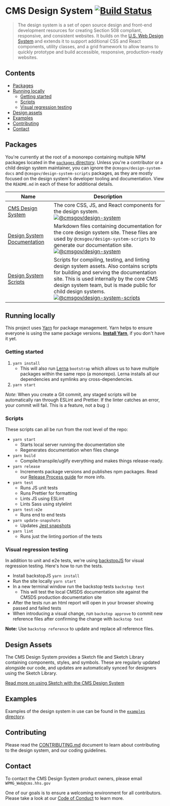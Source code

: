 # CMS Design System [![Build Status](https://travis-ci.org/CMSgov/design-system.svg?branch=master)](https://travis-ci.org/CMSgov/design-system)

> The design system is a set of open source design and front-end development resources for creating Section 508 compliant, responsive, and consistent websites. It builds on the [U.S. Web Design System](https://designsystem.digital.gov/) and extends it to support additional CSS and React components, utility classes, and a grid framework to allow teams to quickly prototype and build accessible, responsive, production-ready websites.

## Contents

- [Packages](#packages)
- [Running locally](#running-locally)
  - [Getting started](#getting-started)
  - [Scripts](#scripts)
  - [Visual regression testing](#visual-regression-testing)
- [Design assets](#design-assets)
- [Examples](#examples)
- [Contributing](#contributing)
- [Contact](#contact)

## Packages

You're currently at the root of a monorepo containing multiple NPM packages located in the [`packages` directory](packages/). Unless you're a contributor or a child design system maintainer, you can ignore the `@cmsgov/design-system-docs` and `@cmsgov/design-system-scripts` packages, as they are mostly focused on the design system's developer tooling and documentation. View the `README.md` in each of these for additional details.

| Name                                                       | Description                                                                                                                                                                                                                                                                                                                                                                                                                                                  |
| ---------------------------------------------------------- | ------------------------------------------------------------------------------------------------------------------------------------------------------------------------------------------------------------------------------------------------------------------------------------------------------------------------------------------------------------------------------------------------------------------------------------------------------------ |
| [CMS Design System](packages/design-system)                | The core CSS, JS, and React components for the design system. <br> [![@cmsgov/design-system](https://img.shields.io/npm/v/@cmsgov/design-system.svg?label=@cmsgov%2Fdesign-system)](https://www.npmjs.com/package/@cmsgov/design-system)                                                                                                                                                                                                                     |
| [Design System Documentation](packages/design-system-docs) | Markdown files containing documentation for the core design system site. These files are used by `@cmsgov/design-system-scripts` to generate our documentation site. <br> [![@cmsgov/design-system](https://img.shields.io/npm/v/@cmsgov/design-system.svg?label=@cmsgov%2Fdesign-system-docs)](https://www.npmjs.com/package/@cmsgov/design-system-docs)                                                                                                    |
| [Design System Scripts](packages/design-system-docs)       | Scripts for compiling, testing, and linting design system assets. Also contains scripts for building and serving the documentation site. This is used internally by the core CMS design system team, but is made public for child design systems. <br> [![@cmsgov/design-system-scripts](https://img.shields.io/npm/v/@cmsgov/design-system-scripts.svg?label=@cmsgov%2Fdesign-system-scripts)](https://www.npmjs.com/package/@cmsgov/design-system-scripts) |

## Running locally

This project uses [Yarn](https://yarnpkg.com/) for package management. Yarn helps to ensure everyone is using the same package versions. [**Install Yarn**](https://yarnpkg.com/docs/install), if you don't have it yet.

### Getting started

1. `yarn install`
   - This will also run [Lerna](https://lernajs.io/) `bootstrap` which allows us to have multiple packages within the same repo (a monorepo). Lerna installs all our dependencies and symlinks any cross-dependencies.
1. `yarn start`

_Note_: When you create a Git commit, any staged scripts will be automatically ran through ESLint and Prettier. If the linter catches an error, your commit will fail. This is a feature, not a bug :)

### Scripts

These scripts can all be run from the root level of the repo:

- `yarn start`
  - Starts local server running the documentation site
  - Regenerates documentation when files change
- `yarn build`
  - Compile/transpile/uglify everything and makes things release-ready.
- `yarn release`
  - Increments package versions and publishes npm packages. Read our [Release Process guide](/guides/RELEASE-PROCESS.md) for more info.
- `yarn test`
  - Runs JS unit tests
  - Runs Prettier for formatting
  - Lints JS using ESLint
  - Lints Sass using stylelint
- `yarn test:e2e`
  - Runs end to end tests
- `yarn update-snapshots`
  - Updates [Jest snapshots](http://facebook.github.io/jest/docs/en/snapshot-testing.html)
- `yarn lint`
  - Runs just the linting portion of the tests

### Visual regression testing

In addition to unit and e2e tests, we're using [backstopJS](https://github.com/garris/BackstopJS) for visual regression testing. Here's how to run the tests.

- Install backstopJS `yarn install`
- Run the site locally `yarn start`
- In a new terminal window run the backstop tests `backstop test`
  - This will test the local CMSDS documentation site against the CMSDS production documentation site
- After the tests run an html report will open in your browser showing passed and failed tests
- When introducing a visual change, run `backstop approve` to commit new reference files after confirming the change with `backstop test`

**Note:** Use `backstop reference` to update and replace all reference files.

## Design Assets

The CMS Design System provides a Sketch file and Sketch Library containing components, styles, and symbols. These are regularly updated alongside our code, and updates are automatically synced for designers using the Sketch Library.

[Read more on using Sketch with the CMS Design System](/design-assets/README.md)

## Examples

Examples of the design system in use can be found in the [`examples` directory](examples/).

## Contributing

Please read the [CONTRIBUTING.md](CONTRIBUTING.md) document to learn about contributing to the design system, and our coding guidelines.

## Contact

To contact the CMS Design System product owners, please email `WPMG_Web@cms.hhs.gov`

One of our goals is to ensure a welcoming environment for all contributors. Please take a look at our [Code of Conduct](CODE-OF-CONDUCT.md) to learn more.
